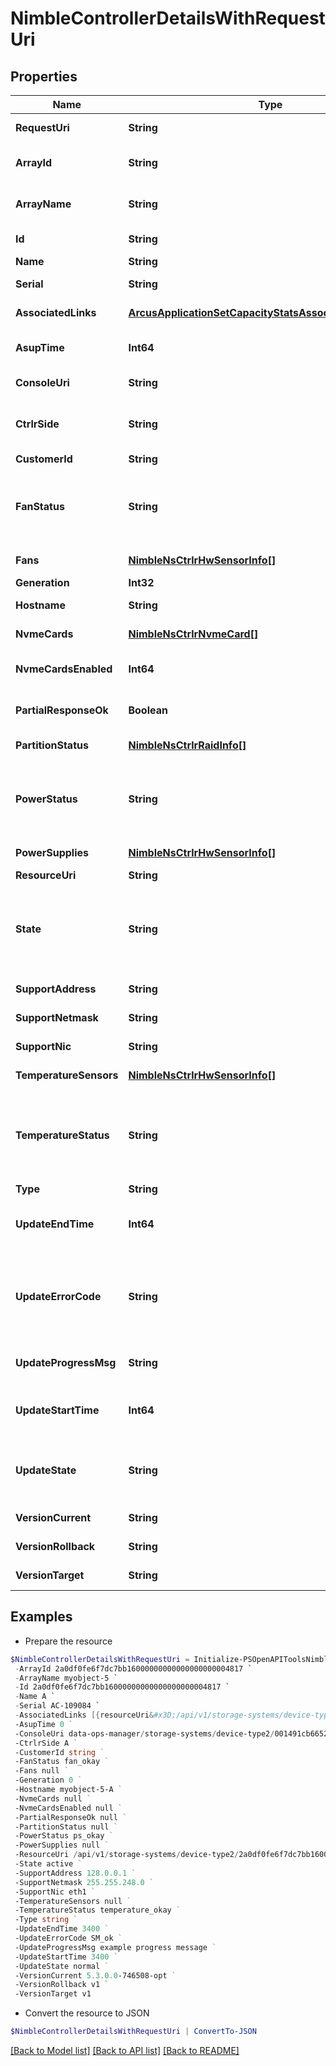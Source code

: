 # NimbleControllerDetailsWithRequestUri
## Properties

Name | Type | Description | Notes
------------ | ------------- | ------------- | -------------
**RequestUri** | **String** | requestUri for detailed controller object | [optional] 
**ArrayId** | **String** | Rest ID of the array containing this controller. | [optional] 
**ArrayName** | **String** | Name of the array containing this controller. | [optional] 
**Id** | **String** | Identifier of the controller. | [optional] 
**Name** | **String** | Name of the controller. | [optional] 
**Serial** | **String** | Serial number for this controller. | [optional] 
**AssociatedLinks** | [**ArcusApplicationSetCapacityStatsAssociatedLinksInner[]**](ArcusApplicationSetCapacityStatsAssociatedLinksInner.md) | Associated Links Details | [optional] 
**AsupTime** | **Int64** | Time of the last autosupport by the controller. | [optional] 
**ConsoleUri** | **String** | consoleUri for detailed storage object | [optional] 
**CtrlrSide** | **String** | Identifies which controller this is on its array. Possible values: &#39;A&#39;, &#39;B&#39;. | [optional] 
**CustomerId** | **String** | customerId | [optional] 
**FanStatus** | **String** | Overall fan status for the controller. Possible values: &#39;fan_failed&#39;, &#39;fan_okay&#39;, &#39;fan_alerted&#39;, &#39;fan_unknown&#39;. | [optional] 
**Fans** | [**NimbleNsCtrlrHwSensorInfo[]**](NimbleNsCtrlrHwSensorInfo.md) | Status for each fan in the controller. | [optional] 
**Generation** | **Int32** | generation | [optional] 
**Hostname** | **String** | Host name for the controller. | [optional] 
**NvmeCards** | [**NimbleNsCtrlrNvmeCard[]**](NimbleNsCtrlrNvmeCard.md) | List of NVMe accelerator cards. | [optional] 
**NvmeCardsEnabled** | **Int64** | Indicates if the NVMe accelerator card is enabled. | [optional] 
**PartialResponseOk** | **Boolean** | Indicate that it is ok to provide partially available response. | [optional] 
**PartitionStatus** | [**NimbleNsCtrlrRaidInfo[]**](NimbleNsCtrlrRaidInfo.md) | Status of the system&#39;s raid partitions. | [optional] 
**PowerStatus** | **String** | Overall power supply status for the controller. Possible values: &#39;ps_alerted&#39;, &#39;ps_okay&#39;, &#39;ps_failed&#39;, &#39;ps_unknown&#39;. | [optional] 
**PowerSupplies** | [**NimbleNsCtrlrHwSensorInfo[]**](NimbleNsCtrlrHwSensorInfo.md) | Status for each power supply in the controller. | [optional] 
**ResourceUri** | **String** | Link to the object URI | [optional] 
**State** | **String** | Indicates whether this controller is active or not. Possible values: &#39;start_active&#39;, &#39;start_standby&#39;, &#39;stale&#39;, &#39;standby&#39;, &#39;active&#39;, &#39;solo&#39;, &#39;none&#39;. | [optional] 
**SupportAddress** | **String** | IP address used for support. | [optional] 
**SupportNetmask** | **String** | IP netmask used for support. | [optional] 
**SupportNic** | **String** | Network card used for support. | [optional] 
**TemperatureSensors** | [**NimbleNsCtrlrHwSensorInfo[]**](NimbleNsCtrlrHwSensorInfo.md) | Status for temperature sensor in the controller. | [optional] 
**TemperatureStatus** | **String** | Overall temperature status for the controller. Possible values: &#39;temperature_unknown&#39;, &#39;temperature_alerted&#39;, &#39;temperature_okay&#39;, &#39;temperature_fail&#39;. | [optional] 
**Type** | **String** | type | [optional] 
**UpdateEndTime** | **Int64** | End time of last update. Seconds since last epoch i.e. 00:00 January 1, 1970. | [optional] 
**UpdateErrorCode** | **String** | If the software update has failed, this indicates the error code corresponding to the failure. Non-negative integer in range [0,9000]. | [optional] 
**UpdateProgressMsg** | **String** | Group update detailed progress message. Plain string. | [optional] 
**UpdateStartTime** | **Int64** | Start time of last update. Seconds since last epoch i.e. 00:00 January 1, 1970. | [optional] 
**UpdateState** | **String** | Group update state.Possible values: &#39;invalid&#39;, &#39;normal&#39;, &#39;updating&#39;, &#39;timed_out&#39;, &#39;failed&#39;, &#39;paused&#39;. | [optional] 
**VersionCurrent** | **String** | Version of software running on the group. | [optional] 
**VersionRollback** | **String** | Rollback software version for the group. | [optional] 
**VersionTarget** | **String** | Desired software version for the group. | [optional] 

## Examples

- Prepare the resource
```powershell
$NimbleControllerDetailsWithRequestUri = Initialize-PSOpenAPIToolsNimbleControllerDetailsWithRequestUri  -RequestUri api/v1/storage-systems/devicetype2/2a0df0fe6f7dc7bb16000000000000000000004817/controllers/2a0df0fe6f7dc7bb16000000000000000000004007 `
 -ArrayId 2a0df0fe6f7dc7bb16000000000000000000004817 `
 -ArrayName myobject-5 `
 -Id 2a0df0fe6f7dc7bb16000000000000000000004817 `
 -Name A `
 -Serial AC-109084 `
 -AssociatedLinks [{resourceUri&#x3D;/api/v1/storage-systems/device-type2/2a0df0fe6f7dc7bb16000000000000000000004817, type&#x3D;storage-systems}] `
 -AsupTime 0 `
 -ConsoleUri data-ops-manager/storage-systems/device-type2/001491cb6652a03a6b000000000000000000000001/controllers/071491cb6652a03a6b000000000000000000000006 `
 -CtrlrSide A `
 -CustomerId string `
 -FanStatus fan_okay `
 -Fans null `
 -Generation 0 `
 -Hostname myobject-5-A `
 -NvmeCards null `
 -NvmeCardsEnabled null `
 -PartialResponseOk null `
 -PartitionStatus null `
 -PowerStatus ps_okay `
 -PowerSupplies null `
 -ResourceUri /api/v1/storage-systems/device-type2/2a0df0fe6f7dc7bb16000000000000000000004817 `
 -State active `
 -SupportAddress 128.0.0.1 `
 -SupportNetmask 255.255.248.0 `
 -SupportNic eth1 `
 -TemperatureSensors null `
 -TemperatureStatus temperature_okay `
 -Type string `
 -UpdateEndTime 3400 `
 -UpdateErrorCode SM_ok `
 -UpdateProgressMsg example progress message `
 -UpdateStartTime 3400 `
 -UpdateState normal `
 -VersionCurrent 5.3.0.0-746508-opt `
 -VersionRollback v1 `
 -VersionTarget v1
```

- Convert the resource to JSON
```powershell
$NimbleControllerDetailsWithRequestUri | ConvertTo-JSON
```

[[Back to Model list]](../README.md#documentation-for-models) [[Back to API list]](../README.md#documentation-for-api-endpoints) [[Back to README]](../README.md)

